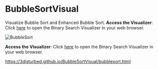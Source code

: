 # BubbleSortVisual
Visualize Bubble Sort and Enhanced Bubble Sort.
**Access the Visualizer**: Click [here]([https://3disturbed.github.io/BinarySearchVisual/BinarySearchVisualizer.html](https://3disturbed.github.io/BubbleSortVisual/bubblesort.html)) to open the Binary Search Visualizer in your web browser.

![BubbleSort](https://github.com/user-attachments/assets/f1d4f655-fa93-485f-afd8-10614761cf93)

**Access the Visualizer**: Click [here]([https://3disturbed.github.io/BinarySearchVisual/BinarySearchVisualizer.html](https://3disturbed.github.io/BubbleSortVisual/bubblesort.html)) to open the Binary Search Visualizer in your web browser.

https://3disturbed.github.io/BubbleSortVisual/bubblesort.html
